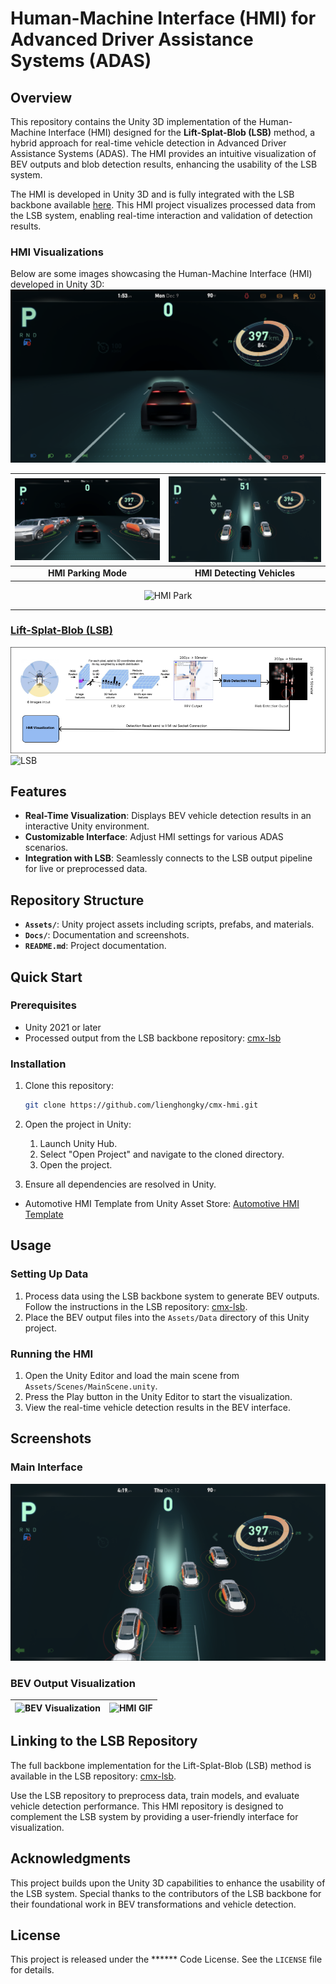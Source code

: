 # Human-Machine Interface (HMI) for Advanced Driver Assistance Systems (ADAS)

## Overview
This repository contains the Unity 3D implementation of the Human-Machine Interface (HMI) designed for the **Lift-Splat-Blob (LSB)** method, a hybrid approach for real-time vehicle detection in Advanced Driver Assistance Systems (ADAS). The HMI provides an intuitive visualization of BEV outputs and blob detection results, enhancing the usability of the LSB system.

The HMI is developed in Unity 3D and is fully integrated with the LSB backbone available [here](https://github.com/lienghongky/cmx-lsb). This HMI project visualizes processed data from the LSB system, enabling real-time interaction and validation of detection results.

### HMI Visualizations
Below are some images showcasing the Human-Machine Interface (HMI) developed in Unity 3D:
![HMI startup](./Assets/doc/hmi.png)


| ![HMI Image 1](./Assets/doc/hmi-p.png) | ![HMI Image 2](./Assets/doc/hmi-d4.png) |
|:-------------------------------------:|:-------------------------------------:|
| **HMI Parking Mode**               | **HMI Detecting Vehicles**               |

<p align="center">
    <img src="./Assets/doc/hmi-gif.gif" alt="HMI Park">
</p>
<hr>

### [Lift-Splat-Blob (LSB)](https://github.com/lienghongky/cmx-lsb)
![LSB](./Assets/doc/Overall.png)
![LSB](./Assets/doc/output.gif)

## Features
- **Real-Time Visualization**: Displays BEV vehicle detection results in an interactive Unity environment.
- **Customizable Interface**: Adjust HMI settings for various ADAS scenarios.
- **Integration with LSB**: Seamlessly connects to the LSB output pipeline for live or preprocessed data.

## Repository Structure
- **`Assets/`**: Unity project assets including scripts, prefabs, and materials.
- **`Docs/`**: Documentation and screenshots.
- **`README.md`**: Project documentation.

## Quick Start
### Prerequisites
- Unity 2021 or later
- Processed output from the LSB backbone repository: [cmx-lsb](https://github.com/lienghongky/cmx-lsb)

### Installation
1. Clone this repository:
   ```bash
   git clone https://github.com/lienghongky/cmx-hmi.git
   ```

2. Open the project in Unity:
   1. Launch Unity Hub.
   2. Select "Open Project" and navigate to the cloned directory.
   3. Open the project.

3. Ensure all dependencies are resolved in Unity.
- Automotive HMI Template from Unity Asset Store: [Automotive HMI Template](https://assetstore.unity.com/packages/templates/automotive-hmi-template-201095)


## Usage
### Setting Up Data
1. Process data using the LSB backbone system to generate BEV outputs. Follow the instructions in the LSB repository: [cmx-lsb](https://github.com/lienghongky/cmx-lsb).
2. Place the BEV output files into the `Assets/Data` directory of this Unity project.

### Running the HMI
1. Open the Unity Editor and load the main scene from `Assets/Scenes/MainScene.unity`.
2. Press the Play button in the Unity Editor to start the visualization.
3. View the real-time vehicle detection results in the BEV interface.

## Screenshots
### Main Interface
![HMI Main Interface](./Assets/doc/hmi-cluster.png)
### BEV Output Visualization
| ![BEV Visualization](./Assets/doc/full.gif) | ![HMI GIF](./Assets/doc/hmi-gif.gif) |
|:------------------------------------------:|:-----------------------------------:|

## Linking to the LSB Repository
The full backbone implementation for the Lift-Splat-Blob (LSB) method is available in the LSB repository: [cmx-lsb](https://github.com/lienghongky/cmx-lsb).

Use the LSB repository to preprocess data, train models, and evaluate vehicle detection performance. This HMI repository is designed to complement the LSB system by providing a user-friendly interface for visualization.

## Acknowledgments
This project builds upon the Unity 3D capabilities to enhance the usability of the LSB system. Special thanks to the contributors of the LSB backbone for their foundational work in BEV transformations and vehicle detection.

## License
This project is released under the ****** Code License. See the `LICENSE` file for details.


